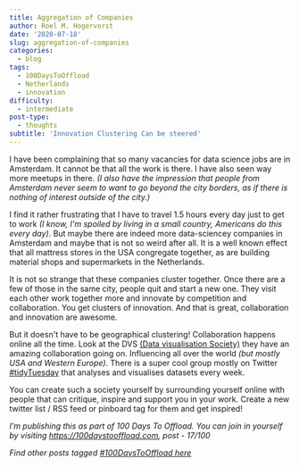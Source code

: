 ```yaml
---
title: Aggregation of Companies
author: Roel M. Hogervorst
date: '2020-07-18'
slug: aggregation-of-companies
categories:
  - blog
tags:
  - 100DaysToOffload
  - Netherlands
  - innovation
difficulty:
  - intermediate
post-type:
  - thoughts
subtitle: 'Innovation Clustering Can be steered'
---
```


I have been complaining that so many vacancies for data science jobs are
in Amsterdam. It cannot be that all the work is there. I have also seen
way more meetups in there. 
*(I also have the impression that people from Amsterdam never seem to want to go beyond the city borders, as if there is nothing of interest outside of the city.)* 

I find it rather frustrating that I have to travel 1.5 hours every day just to
get to work *(I know, I'm spoiled by living in a small country, Americans do this every day)*. But maybe there are indeed more data-sciencey companies in Amsterdam
and maybe that is not so weird after all. It is a well known effect that all 
mattress stores in the USA congregate together, as are building material shops and
supermarkets in the Netherlands. 

It is not so strange that these companies cluster together. Once there are a few
of those in the same city, people quit and start a new one. They visit each other
work together more and innovate by competition and collaboration. You get 
clusters of innovation. And that is great, collaboration and innovation are awesome. 

But it doesn't have
to be geographical clustering! Collaboration happens online all the time. 
Look at the DVS [(Data visualisation Society)](https://www.datavisualizationsociety.com/)
they have an amazing collaboration going on. Influencing all over the world 
*(but mostly USA and Western Europe)*. There is a super cool group mostly on
Twitter [#tidyTuesday](https://github.com/rfordatascience/tidytuesday) that analyses and visualises datasets every week. 

You can create such a society yourself by surrounding yourself online with
people that can critique, inspire and support you in your work. Create a new
twitter list / RSS feed or pinboard tag for them and get inspired!


*I’m publishing this as part of 100 Days To Offload. You can join in yourself by visiting https://100daystooffload.com, post - 17/100*

*Find other posts tagged  [#100DaysToOffload here](https://notes.rmhogervorst.nl/tags/100DaysToOffload/)*

